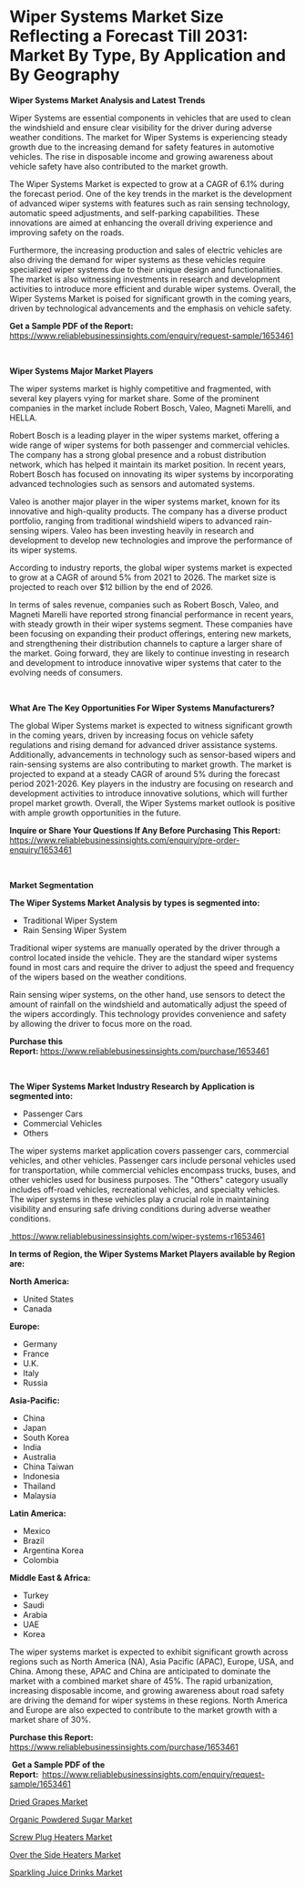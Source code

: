 <p><h1>Wiper Systems Market Size Reflecting a Forecast Till 2031: Market By Type, By Application and By Geography</h1></p><p><strong>Wiper Systems Market Analysis and Latest Trends</strong></p>
<p><p>Wiper Systems are essential components in vehicles that are used to clean the windshield and ensure clear visibility for the driver during adverse weather conditions. The market for Wiper Systems is experiencing steady growth due to the increasing demand for safety features in automotive vehicles. The rise in disposable income and growing awareness about vehicle safety have also contributed to the market growth.</p><p>The Wiper Systems Market is expected to grow at a CAGR of 6.1% during the forecast period. One of the key trends in the market is the development of advanced wiper systems with features such as rain sensing technology, automatic speed adjustments, and self-parking capabilities. These innovations are aimed at enhancing the overall driving experience and improving safety on the roads.</p><p>Furthermore, the increasing production and sales of electric vehicles are also driving the demand for wiper systems as these vehicles require specialized wiper systems due to their unique design and functionalities. The market is also witnessing investments in research and development activities to introduce more efficient and durable wiper systems. Overall, the Wiper Systems Market is poised for significant growth in the coming years, driven by technological advancements and the emphasis on vehicle safety.</p></p>
<p><strong>Get a Sample PDF of the Report:&nbsp;</strong> <a href="https://www.reliablebusinessinsights.com/enquiry/request-sample/1653461">https://www.reliablebusinessinsights.com/enquiry/request-sample/1653461</a></p>
<p>&nbsp;</p>
<p><strong>Wiper Systems Major Market Players</strong></p>
<p><p>The wiper systems market is highly competitive and fragmented, with several key players vying for market share. Some of the prominent companies in the market include Robert Bosch, Valeo, Magneti Marelli, and HELLA. </p><p>Robert Bosch is a leading player in the wiper systems market, offering a wide range of wiper systems for both passenger and commercial vehicles. The company has a strong global presence and a robust distribution network, which has helped it maintain its market position. In recent years, Robert Bosch has focused on innovating its wiper systems by incorporating advanced technologies such as sensors and automated systems.</p><p>Valeo is another major player in the wiper systems market, known for its innovative and high-quality products. The company has a diverse product portfolio, ranging from traditional windshield wipers to advanced rain-sensing wipers. Valeo has been investing heavily in research and development to develop new technologies and improve the performance of its wiper systems.</p><p>According to industry reports, the global wiper systems market is expected to grow at a CAGR of around 5% from 2021 to 2026. The market size is projected to reach over $12 billion by the end of 2026. </p><p>In terms of sales revenue, companies such as Robert Bosch, Valeo, and Magneti Marelli have reported strong financial performance in recent years, with steady growth in their wiper systems segment. These companies have been focusing on expanding their product offerings, entering new markets, and strengthening their distribution channels to capture a larger share of the market. Going forward, they are likely to continue investing in research and development to introduce innovative wiper systems that cater to the evolving needs of consumers.</p></p>
<p>&nbsp;</p>
<p><strong>What Are The Key Opportunities For Wiper Systems Manufacturers?</strong></p>
<p><p>The global Wiper Systems market is expected to witness significant growth in the coming years, driven by increasing focus on vehicle safety regulations and rising demand for advanced driver assistance systems. Additionally, advancements in technology such as sensor-based wipers and rain-sensing systems are also contributing to market growth. The market is projected to expand at a steady CAGR of around 5% during the forecast period 2021-2026. Key players in the industry are focusing on research and development activities to introduce innovative solutions, which will further propel market growth. Overall, the Wiper Systems market outlook is positive with ample growth opportunities in the future.</p></p>
<p><strong>Inquire or Share Your Questions If Any Before Purchasing This Report:</strong> <a href="https://www.reliablebusinessinsights.com/enquiry/pre-order-enquiry/1653461">https://www.reliablebusinessinsights.com/enquiry/pre-order-enquiry/1653461</a></p>
<p>&nbsp;</p>
<p><strong>Market Segmentation</strong></p>
<p><strong>The Wiper Systems Market Analysis by types is segmented into:</strong></p>
<p><ul><li>Traditional Wiper System</li><li>Rain Sensing Wiper System</li></ul></p>
<p><p>Traditional wiper systems are manually operated by the driver through a control located inside the vehicle. They are the standard wiper systems found in most cars and require the driver to adjust the speed and frequency of the wipers based on the weather conditions.</p><p>Rain sensing wiper systems, on the other hand, use sensors to detect the amount of rainfall on the windshield and automatically adjust the speed of the wipers accordingly. This technology provides convenience and safety by allowing the driver to focus more on the road.</p></p>
<p><strong>Purchase this Report:&nbsp;</strong><a href="https://www.reliablebusinessinsights.com/purchase/1653461">https://www.reliablebusinessinsights.com/purchase/1653461</a></p>
<p>&nbsp;</p>
<p><strong>The Wiper Systems Market Industry Research by Application is segmented into:</strong></p>
<p><ul><li>Passenger Cars</li><li>Commercial Vehicles</li><li>Others</li></ul></p>
<p><p>The wiper systems market application covers passenger cars, commercial vehicles, and other vehicles. Passenger cars include personal vehicles used for transportation, while commercial vehicles encompass trucks, buses, and other vehicles used for business purposes. The "Others" category usually includes off-road vehicles, recreational vehicles, and specialty vehicles. The wiper systems in these vehicles play a crucial role in maintaining visibility and ensuring safe driving conditions during adverse weather conditions.</p></p>
<p><a href="https://www.reliablebusinessinsights.com/wiper-systems-r1653461">&nbsp;https://www.reliablebusinessinsights.com/wiper-systems-r1653461</a></p>
<p><strong>In terms of Region, the Wiper Systems Market Players available by Region are:</strong></p>
<p>
    <p> <strong> North America: </strong>
        <ul>
            <li>United States</li>
            <li>Canada</li>
        </ul>
        </p> 
    <p> <strong> Europe: </strong>
        <ul>
            <li>Germany</li>
            <li>France</li>
            <li>U.K.</li>
            <li>Italy</li>
            <li>Russia</li>
        </ul>
        </p> 
    <p> <strong> Asia-Pacific: </strong>
        <ul>
            <li>China</li>
            <li>Japan</li>
            <li>South Korea</li>
            <li>India</li>
            <li>Australia</li>
            <li>China Taiwan</li>
            <li>Indonesia</li>
            <li>Thailand</li>
            <li>Malaysia</li>
        </ul>
        </p> 
    <p> <strong> Latin America: </strong>
        <ul>
            <li>Mexico</li>
            <li>Brazil</li>
            <li>Argentina Korea</li>
            <li>Colombia</li>
        </ul>
        </p> 
    <p> <strong> Middle East & Africa: </strong>
        <ul>
            <li>Turkey</li>
            <li>Saudi</li>
            <li>Arabia</li>
            <li>UAE</li>
            <li>Korea</li>
        </ul>
    </p>
    </p>
<p><p>The wiper systems market is expected to exhibit significant growth across regions such as North America (NA), Asia Pacific (APAC), Europe, USA, and China. Among these, APAC and China are anticipated to dominate the market with a combined market share of 45%. The rapid urbanization, increasing disposable income, and growing awareness about road safety are driving the demand for wiper systems in these regions. North America and Europe are also expected to contribute to the market growth with a market share of 30%.</p></p>
<p><strong>Purchase this Report: </strong><a href="https://www.reliablebusinessinsights.com/purchase/1653461">https://www.reliablebusinessinsights.com/purchase/1653461</a></p>
<p>&nbsp;<strong>Get a Sample PDF of the Report:&nbsp;&nbsp;</strong><a href="https://www.reliablebusinessinsights.com/enquiry/request-sample/1653461">https://www.reliablebusinessinsights.com/enquiry/request-sample/1653461</a></p>
<p><strong></strong></p>
<p><p><a href="https://medium.com/@stephaniewynterk14/dried-grapes-market-size-share-trends-analysis-report-by-end-use-household-commercial-by-raw-51d8bf9e883b">Dried Grapes Market</a></p><p><a href="https://medium.com/@dannellbugess3/organic-powdered-sugar-market-share-market-analysis-growth-trends-forecasts-for-period-from-c58250136df6">Organic Powdered Sugar Market</a></p><p><a href="https://github.com/alexxisgm/Market-Research-Report-List-2/blob/main/screw-plug-heaters-market.md">Screw Plug Heaters Market</a></p><p><a href="https://github.com/sifatuddin25/Market-Research-Report-List-2/blob/main/over-the-side-heaters-market.md">Over the Side Heaters Market</a></p><p><a href="https://medium.com/@lottierunte68/global-sparkling-juice-drinks-industry-types-applications-market-players-regional-growth-e2cf17ba6c0c">Sparkling Juice Drinks Market</a></p></p>